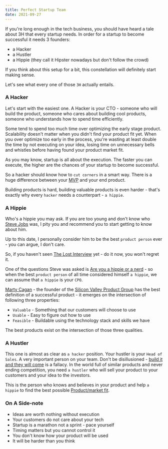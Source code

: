 ```yaml
---
title: Perfect Startup Team
date: 2021-09-27
---
```

If you're long enough in the tech business, you should have heard a tale about 3H that every startup needs. In order for a startup to become successful it needs 3 founders:
- a Hacker
- a Hustler
- a Hippie (they call it Hipster nowadays but don't follow the crowd)

If you think about this setup for a bit, this constellation will definitely start making sense.

Let's see what every one of those `3H` actually entails.

<!-- more -->

### A Hacker
Let's start with the easiest one. A Hacker is your CTO - someone who will build the product, someone who cares about building cool products, someone who understands how to spend time efficiently.

Some tend to spend too much time over optimizing the early stage product.
Scalability doesn't matter when you didn't find your product fit yet. When you over optimize too early in the process, you're wasting at least double the time by not executing on your idea, losing time on unnecessary bells and whistles before having found your product market fit.

As you may know, startup is all about the execution. The faster you can execute, the higher are the chances of your startup to become successful.

So a hacker should know how to `cut corners` in a smart way. There is a huge difference between your [MVP](https://en.wikipedia.org/wiki/Minimum_viable_product) and your end product.

Building products is hard, building valuable products is even harder - that's exactly why every `hacker` needs a counterpart - `a hippie`.

### A Hippie
Who's a hippie you may ask. If you are too young and don't know who [Steve
Jobs](https://en.wikipedia.org/wiki/Steve_Jobs) was, I pity you and recommend you to start getting to know about him.

Up to this date, I personally consider him to be the best `product person`
ever - you can argue, I don't care.

So, if you haven't seen [The Lost Interview](https://vimeo.com/475108226) yet - do it now, you won't regret it.

One of the questions Steve was asked is [Are you a hippie or a nerd](https://www.youtube.com/watch?v=uf6TzOHO_dk) - so when the best `product person` of all time considered himself `a hippie`, we can assume that `a hippie` is your `CPO`.

[Marty Cagan](https://svpg.com/our-team/#marty) - the founder of the [Silicon Valley Product Group](https://svpg.com/) has the best definition of a successful product - it emerges on the intersection of following three properties:
- `Valuable` - Something that our customers will choose to use
- `Usable` - Easy to figure out how to use
- `Feasible` - Buildable using the technology stack and skills we have

The best products exist on the intersection of those three qualities.

### A Hustler
This one is almost as clear as `a hacker` position. Your hustler is your `Head of Sales`. A very important person on your team. Don't be disillusioned - [build it and they will come](https://samuelmullen.com/articles/startup-fallacies-if-you-build-it-they-will-come/) is a fallacy. In the world full of similar products and never ending competition, you need `a hustler` who will sell your product to your customers and your idea to the investors.

This is the person who knows and believes in your product and help `a hippie` to find the best possible [Product/market fit](https://en.wikipedia.org/wiki/Product/market_fit).

### On A Side-note
- Ideas are worth nothing without execution
- Your customers do not care about your tech
- Startup is a marathon not a sprint - pace yourself
- Timing matters but you cannot control it
- You don't know how your product will be used
- It will be harder than you think

